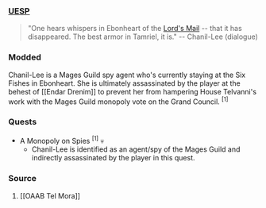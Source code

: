 ### [UESP](https://en.uesp.net/wiki/Morrowind:Chanil-Lee)

> "One hears whispers in Ebonheart of the [Lord's Mail](https://en.uesp.net/wiki/Morrowind:Lord%27s_Mail_(artifact) "Morrowind:Lord's Mail (artifact)") -- that it has disappeared. The best armor in Tamriel, it is."
> -- Chanil-Lee (dialogue)
### Modded
Chanil-Lee is a Mages Guild spy agent who's currently staying at the Six Fishes in Ebonheart. She is ultimately assassinated by the player at the behest of [[Endar Drenim]] to prevent her from hampering House Telvanni's work with the Mages Guild monopoly vote on the Grand Council. <sup>[1]</sup>
### Quests
* A Monopoly on Spies <sup>[1]</sup> 💀
	* Chanil-Lee is identified as an agent/spy of the Mages Guild and indirectly assassinated by the player in this quest.
### Source
1. [[OAAB Tel Mora]]